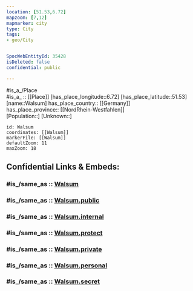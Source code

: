 ```yaml
---
location: [51.53,6.72] 
mapzoom: [7,12] 
mapmarker: city 
type: City
tags:
- geo/City


SpocWebEntityId: 35428
isDeleted: false
confidential: public

---
```

#is_a_/Place  
#is_a_ :: [[Place]] 
[has_place_longitude::6.72] 
[has_place_latitude::51.53] 
[name::Walsum] 
has_place_country:: [[Germany]]  
has_place_province:: [[NordRhein-Westfahlen]]  
[Population::] 
[Unknown::] 


```leaflet
id: Walsum
coordinates: [[Walsum]] 
markerFile: [[Walsum]] 
defaultZoom: 11 
maxZoom: 18
```


## Confidential Links & Embeds: 

### #is_/same_as :: [Walsum](/_Standards/Earth/Continent/Europe/Europe~Central/Germany/Germany~West/Nordrhein-Westfalen/counties~NW/Duisburg/Walsum.md) 

### #is_/same_as :: [Walsum.public](/_public/Earth/Continent/Europe/Europe~Central/Germany/Germany~West/Nordrhein-Westfalen/counties~NW/Duisburg/Walsum.public.md) 

### #is_/same_as :: [Walsum.internal](/_internal/Earth/Continent/Europe/Europe~Central/Germany/Germany~West/Nordrhein-Westfalen/counties~NW/Duisburg/Walsum.internal.md) 

### #is_/same_as :: [Walsum.protect](/_protect/Earth/Continent/Europe/Europe~Central/Germany/Germany~West/Nordrhein-Westfalen/counties~NW/Duisburg/Walsum.protect.md) 

### #is_/same_as :: [Walsum.private](/_private/Earth/Continent/Europe/Europe~Central/Germany/Germany~West/Nordrhein-Westfalen/counties~NW/Duisburg/Walsum.private.md) 

### #is_/same_as :: [Walsum.personal](/_personal/Earth/Continent/Europe/Europe~Central/Germany/Germany~West/Nordrhein-Westfalen/counties~NW/Duisburg/Walsum.personal.md) 

### #is_/same_as :: [Walsum.secret](/_secret/Earth/Continent/Europe/Europe~Central/Germany/Germany~West/Nordrhein-Westfalen/counties~NW/Duisburg/Walsum.secret.md)

